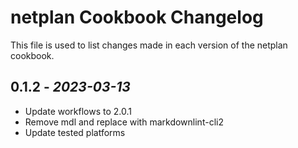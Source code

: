 # netplan Cookbook Changelog

This file is used to list changes made in each version of the netplan cookbook.

## 0.1.2 - *2023-03-13*

* Update workflows to 2.0.1
* Remove mdl and replace with markdownlint-cli2
* Update tested platforms
